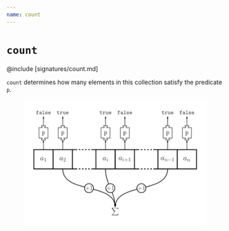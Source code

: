 ```yaml
---
name: count
---
```


# `count`

@include [signatures/count.md]

`count` determines how many elements in this collection satisfy the predicate `p`.

<figure class="diagram">
  <img src="images/count.svg" alt="count function">
  <!-- <figcaption class="diagram-desc"></figcaption> -->
</figure>
